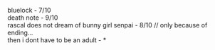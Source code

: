 bluelock - 7/10<br />
death note - 9/10<br />
rascal does not dream of bunny girl senpai - 8/10 // only because of ending...<br />
then i dont have to be an adult - *
